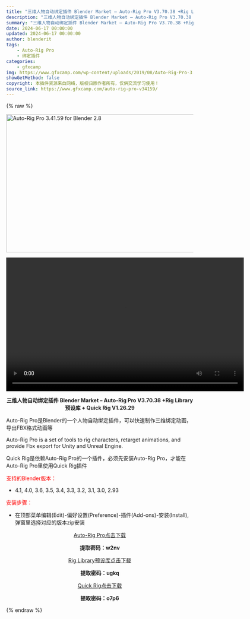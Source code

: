 ```yaml
---
title: "三维人物自动绑定插件 Blender Market – Auto-Rig Pro V3.70.38 +Rig Library预设库 + Quick Rig V1.26.29"
description: "三维人物自动绑定插件 Blender Market – Auto-Rig Pro V3.70.38 +Rig Library预设库 + Quick Rig V1.26.29 Auto-Rig Pro是..."
summary: "三维人物自动绑定插件 Blender Market – Auto-Rig Pro V3.70.38 +Rig Library预设库 + Quick Rig V1.26.29 Auto-Rig Pro是..."
date: 2024-06-17 00:00:00
updated: 2024-06-17 00:00:00
author: blenderit
tags: 
    - Auto-Rig Pro
    - 绑定插件
categories:
    - gfxcamp
img: https://www.gfxcamp.com/wp-content/uploads/2019/08/Auto-Rig-Pro-3.41.59-for-Blender-2.8.jpg
showGetMethod: false
copyright: 本插件资源来自网络，版权归原作者所有，仅供交流学习使用！
source_link: https://www.gfxcamp.com/auto-rig-pro-v34159/
---
```


{% raw %}
<div><p><img decoding="async" class="aligncenter size-full wp-image-79685" src="https://www.gfxcamp.com/wp-content/uploads/2019/08/Auto-Rig-Pro-3.41.59-for-Blender-2.8.jpg" data-src="https://www.gfxcamp.com/wp-content/uploads/2019/08/Auto-Rig-Pro-3.41.59-for-Blender-2.8.jpg" alt="Auto-Rig Pro 3.41.59 for Blender 2.8" width="590" height="372" data-srcset="https://www.gfxcamp.com/wp-content/uploads/2019/08/Auto-Rig-Pro-3.41.59-for-Blender-2.8.jpg 590w, https://www.gfxcamp.com/wp-content/uploads/2019/08/Auto-Rig-Pro-3.41.59-for-Blender-2.8-150x95.jpg 150w, https://www.gfxcamp.com/wp-content/uploads/2019/08/Auto-Rig-Pro-3.41.59-for-Blender-2.8-160x101.jpg 160w, https://www.gfxcamp.com/wp-content/uploads/2019/08/Auto-Rig-Pro-3.41.59-for-Blender-2.8-389x245.jpg 389w, https://www.gfxcamp.com/wp-content/uploads/2019/08/Auto-Rig-Pro-3.41.59-for-Blender-2.8-539x340.jpg 539w" data-sizes="(max-width: 590px) 100vw, 590px"><br>
</p><center><div style="width: 640px;" class="wp-video"><!--[if lt IE 9]><script>document.createElement('video');</script><![endif]-->
<video class="wp-video-shortcode" id="video-79684-1" width="640" height="360" preload="true" controls="controls"><source type="video/mp4" src="https://cloud.video.taobao.com//play/u/80049544/p/2/e/6/t/1/383137992295.mp4?_=1"></source><a href="https://cloud.video.taobao.com//play/u/80049544/p/2/e/6/t/1/383137992295.mp4">https://cloud.video.taobao.com//play/u/80049544/p/2/e/6/t/1/383137992295.mp4</a></video></div></center><p style="text-align: center;"><strong>三维人物自动绑定插件 Blender Market – Auto-Rig Pro V3.70.38 +Rig Library预设库 + Quick Rig V1.26.29</strong></p><p>Auto-Rig Pro是Blender的一个人物自动绑定插件，可以快速制作三维绑定动画，导出FBX格式动画等</p><p>Auto-Rig Pro is a set of tools to rig characters, retarget animations, and provide Fbx export for Unity and Unreal Engine.</p><p>Quick Rig是依赖Auto-Rig Pro的一个插件，必须先安装Auto-Rig Pro，才能在Auto-Rig Pro里使用Quick Rig插件</p><p style="text-align: left;"><span style="color: #ff0000;">支持的Blender版本：</span></p><ul>
<li style="text-align: left;">4.1, 4.0, 3.6, 3.5, 3.4, 3.3, 3.2, 3.1, 3.0, 2.93</li>
</ul><p><span style="color: #ff0000;">安装步骤：</span></p><ul>
<li>在顶部菜单编辑(Edit)-偏好设置(Preference)-插件(Add-ons)-安装(Install),弹窗里选择对应的版本zip安装</li>
</ul><p style="text-align: center;"><a class="maxbutton-3 maxbutton maxbutton-baidu" target="_blank" rel="noopener" href="https://pan.baidu.com/s/1_QInVAgWbZ4dp4Yx7onHEw?pwd=w2nv"><span class="mb-text">Auto-Rig Pro点击下载</span></a></p><p style="text-align: center;"><strong>提取密码：w2nv</strong></p><p style="text-align: center;"><a class="maxbutton-3 maxbutton maxbutton-baidu" target="_blank" rel="noopener" href="https://pan.baidu.com/s/1EMK31gZZYx7PpDMq-B1xTg?pwd=ugkq"><span class="mb-text">Rig Library预设库点击下载</span></a></p><p style="text-align: center;"><strong>提取密码：ugkq</strong></p><p style="text-align: center;"><a class="maxbutton-3 maxbutton maxbutton-baidu" target="_blank" rel="noopener" href="https://pan.baidu.com/s/1DmpTgqnZTRJj6CiP-ev4YA?pwd=o7p6"><span class="mb-text">Quick Rig点击下载</span></a></p><p style="text-align: center;"><strong>提取密码：o7p6</strong></p></div>
<div style="display: none">gfxcamp</div>
{% endraw %}